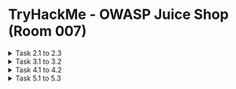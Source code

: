 #  TryHackMe - OWASP Juice Shop (Room 007)

<details><summary>Task 2.1 to 2.3</summary>
<p>

## Task 2.1

### Q: What is the administrator's email address?

A: admin@juice-sh.op

Walkthrough: Look through the reviews and the emails attached to the reviews. A good guess for the one ending in `in@juice-sh.op` is the admin account

![](/OWASP%20Juice%20Shop/images/admin_email.png)

Can also check product reviews which reveal the full email address of the reviewer. On the `Apple Juice` product, we can see the admin email address

![](/OWASP%20Juice%20Shop/images/admin_email2.png)

## Task 2.2

### Q: What parameter is used for searching?

A: q

Walkthrough: Search for a product using the search function and the URL will reveal the parameter used

![](/OWASP%20Juice%20Shop/images/q.png)

## Task 2.3

### Q: What show does Jim reference in his review?

A: Star Trek

Walkthrough: Checking through more reviews of the products, we can see a review by `jim@juice-sh.op` referencing the Starfleet symbol. Googling this symbol reveals it is from the Star Trek universe

![](/OWASP%20Juice%20Shop/images/jim_startrek.png)

</p>
</details>

<details><summary>Task 3.1 to 3.2</summary>
<p>

## Task 3.1

### Q: Log into the administrator account and get the flag

A: 32a5e0f21372bcc1000a6088b93b458e41f0e02a 

Walkthrough: After navigating to the login page, enter some data into the email and password fields. Before clicking submit, make sure Intercept is turned on in Burp Suite

![](/OWASP%20Juice%20Shop/images/intercept.png)

We will now change the email to `' or 1=1--` and forward it to the server

![](/OWASP%20Juice%20Shop/images/or11.png)

Why does this work?

1. The character `'` will close the brackets in the SQL query
2. `'OR'` in a SQL statement will return true if either side of it is true. As 1=1 is always true, the whole statement is true. Thus, it tells the server that the email is valid and logs us into the user id 0, which happens to be the administrator account
3. The `--` character is used in SQL to comment out data. Any restrictions on the login will no longer work as they are interpreted as a comment

We should now be logged in as administrator

![](/OWASP%20Juice%20Shop/images/admin_login.png)

## Task 3.2

### Q: Log into the Bender account

Similiar to what we did before, capture the login request again, but this time put `bender@juice-sh.op` as the email

![](/OWASP%20Juice%20Shop/images/bender.png)

Why don't we put the 1=1? As the email address is valid which will return true, we do not need to force it to be true

We should now be logged in as Bender

![](/OWASP%20Juice%20Shop/images/bender_login.png)

A: fb364762a3c102b2db932069c0e6b78e738d4066

</p>
</details>

<details><summary>Task 4.1 to 4.2</summary>
<p>

## Task 4.1

### Q: Bruteforce the Administrator's password

A: c2110d06dc6f81c67cd8099ff0ba601241f1ac0e

Walkthrough: Capture a login request and then go to the `Positions` tab and select the `Clear` button in Intruder. In the password field, place two $$ inside the quotes

![](/OWASP%20Juice%20Shop/images/brute_intruder.png)

For the payload, we will be using the best1050.txt from SecLists - can be installed via the `apt-get install seclists` command

Can load the list from `/usr/share/seclists/Passwords/Common-Credentials/best1050.txt`

![](/OWASP%20Juice%20Shop/images/seclists.png)

Once the file is loaded into Burp, start the attack. Then, filter for the request by status. A failed request will receive a `401 Unauthorized` where as a sucessful request will return a `200 OK`

![](/OWASP%20Juice%20Shop/images/success_brute.png)

Once complete, login and get the flag

![](/OWASP%20Juice%20Shop/images/admin_creds.png)

## Task 4.2

### Q: Reset Jim's password

A: 094fbc9b48e525150ba97d05b942bbf114987257

Walkthrough: The reset password mechanism can also be exploited. When inputted into the email field in the Forgot Password page, Jim's security question is set to "Your elder siblings middle name"

![](/OWASP%20Juice%20Shop/images/eld_sibling.png)

In task 2, we found that Jim might have something to do with Star Trek. Googling "Jim Star Trek" gives us a wiki page for James T. Kirk from Star Trek

Looking through the wiki page, we see that he has a brother called George and his middle name is Samuel

![](/OWASP%20Juice%20Shop/images/george.png)

Inputting this information allows us to successfully change his password

![](/OWASP%20Juice%20Shop/images/jim_flag.png)

</p>
</details>

<details><summary>Task 5.1 to 5.3</summary>
<p>

## Task 5.1

### Q: Access the Confidential Document

A: edf9281222395a1c5fee9b89e32175f1ccf50c5b

Walkthrough: Navigate to the `About Us` page and hover over the "Check out our terms of use". You will see that it links to `/ftp/legal.md`. Navigating to that /ftp/ directory reveals that it is exposed to the public

![](/OWASP%20Juice%20Shop/images/ftp_directory.png)

Download all the interesting looking files and save it. After downloading, navigate to the home page to receive the flag

![](/OWASP%20Juice%20Shop/images/data_success.png)

## Task 5.2

### Q: Log into MC SafeSearch's account

A: 66bdcffad9e698fd534003fbb3cc7e2b7b55d7f0

Walkthrough: Searching MC SafeSearch brings up [this YouTube video](https://www.youtube.com/watch?&v=v59CX2DiX0Y&feature=emb_title). In this video, he reveals that his password is `Mr Noodles` but he replaced some vowels with zeroes. This must mean his password is `Mr N00dles` instead

We can now login using the email address of `mc.safesearch@juice-sh.op` and password of `Mr N00dles`

![](/OWASP%20Juice%20Shop/images/mrnoodles.png)

## Task 5.3

### Q: Download the Backup File

A:

Walkthrough: Go back to the /ftp directory and try to download `package.json.bak`. It seems we are met with a 403 which says that only .md and .pdf files can be downloaded

![](/OWASP%20Juice%20Shop/images/error.png)

To get around this, use a character bypass called "Poison Null Byte". A Poison Null Byte looks like `%00`. Note that we can download it using the URL, so we can encode this into a URL encoded format

The Poison Null Byte will now look like this - `%2500`. Adding this and then a .md will bypass the 403 error

![](/OWASP%20Juice%20Shop/images/poison.png)

How does this work?

A Poison Null Byte is actually a NULL terminator. By placing a NULL character in the string at a certain byte, the string will tell the server to terminate at that point, nulling the rest of the string

![](/OWASP%20Juice%20Shop/images/backup_success.png)

</p>
</details>